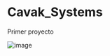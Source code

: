 # Cavak_Systems

Primer proyecto 

![image](https://github.com/Ana11030310/Proyecto_Systems/assets/131185804/4919e8c4-c0ac-4f40-8688-5bf2365540ba)


